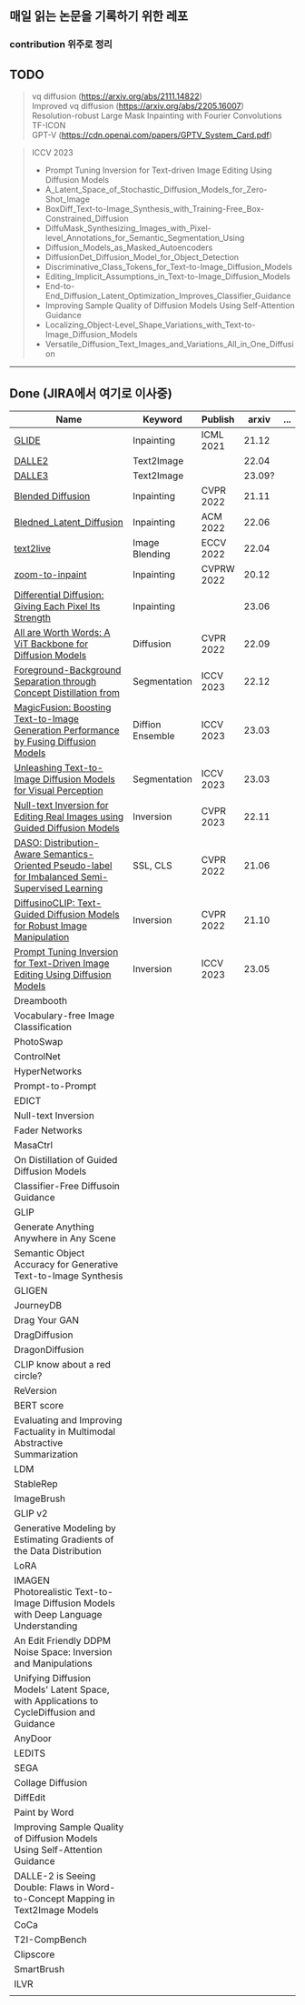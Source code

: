 ## 매일 읽는 논문을 기록하기 위한 레포
### contribution 위주로 정리

## TODO
> vq diffusion (https://arxiv.org/abs/2111.14822) </br>
> Improved vq diffusion (https://arxiv.org/abs/2205.16007) </br>
> Resolution-robust Large Mask Inpainting with Fourier Convolutions </br>
> TF-ICON </br>
> GPT-V (https://cdn.openai.com/papers/GPTV_System_Card.pdf)  </br>

> ICCV 2023 </br>
> * Prompt Tuning Inversion for Text-driven Image Editing Using Diffusion Models 
> * A_Latent_Space_of_Stochastic_Diffusion_Models_for_Zero-Shot_Image
> * BoxDiff_Text-to-Image_Synthesis_with_Training-Free_Box-Constrained_Diffusion
> * DiffuMask_Synthesizing_Images_with_Pixel-level_Annotations_for_Semantic_Segmentation_Using
> * Diffusion_Models_as_Masked_Autoencoders
> * DiffusionDet_Diffusion_Model_for_Object_Detection
> * Discriminative_Class_Tokens_for_Text-to-Image_Diffusion_Models
> * Editing_Implicit_Assumptions_in_Text-to-Image_Diffusion_Models
> * End-to-End_Diffusion_Latent_Optimization_Improves_Classifier_Guidance
> * Improving Sample Quality of Diffusion Models Using Self-Attention Guidance
> * Localizing_Object-Level_Shape_Variations_with_Text-to-Image_Diffusion_Models
> * Versatile_Diffusion_Text_Images_and_Variations_All_in_One_Diffusion

------
## Done (JIRA에서 여기로 이사중)
| Name                                                                                                                               | Keyword          | Publish    | arxiv  | ... |
|------------------------------------------------------------------------------------------------------------------------------------|------------------|------------|--------|----|
| [GLIDE](./Generative/GLIDE/GLIED.md)                                                                                               | Inpainting       | ICML 2021  | 21.12  |    |
| [DALLE2](./Generative/DALLE2/DALLE2.md)                                                                                            | Text2Image       |            | 22.04  |    |
| [DALLE3](./Generative/DALLE3/DALLE3.md)                                                                                            | Text2Image       |            | 23.09? |    |
| [Blended Diffusion](./Generative/Blended_Diffusion/Blended_Diffusion.md)                                                           | Inpainting       | CVPR 2022  | 21.11  |    |
| [Bledned_Latent_Diffusion](./Generative/Bledned_Latent_Diffusion/Bledned_Latent_Diffusion.md)                                      | Inpainting       | ACM 2022   | 22.06  |    |
| [text2live](./Generative/text2live/text2live.md)                                                                                   | Image Blending   | ECCV 2022  | 22.04  |    |
| [zoom-to-inpaint](./Generative/zoom-to-inpaint/zoom-to-inpatint.md)                                                                | Inpainting       | CVPRW 2022 | 20.12  |    |
| [Differential Diffusion: Giving Each Pixel Its Strength](./Generative/Differential_Diffusion/Differential_ddifusion.md)            | Inpainting       |            | 23.06  |    |
| [All are Worth Words: A ViT Backbone for Diffusion Models](./Generative/All_are_Worth_Words/All_are_Worth_Words.md)                | Diffusion        | CVPR 2022  | 22.09  |    |
| [Foreground-Background Separation through Concept Distillation from](./Generative/Foreground-Background_Separation/main.md)        | Segmentation     | ICCV 2023  | 22.12  |    |
| [MagicFusion: Boosting Text-to-Image Generation Performance by Fusing Diffusion Models](./Generative/MagicFusion/main.md)          | Diffion Ensemble | ICCV 2023  | 23.03  |    |
| [Unleashing Text-to-Image Diffusion Models for Visual Perception](./Generative/Visual_Perception_Diffusion/main.md)                | Segmentation     | ICCV 2023  | 23.03  |     |
| [Null-text Inversion for Editing Real Images using Guided Diffusion Models](./Generative/Null-text_Inversion/main.md)              | Inversion        | CVPR 2023  | 22.11  |     |
| [DASO: Distribution-Aware Semantics-Oriented Pseudo-label for Imbalanced Semi-Supervised Learning](./Semi-Supervised/DASO/main.md) | SSL, CLS         | CVPR 2022  | 21.06  |     |
| [DiffusinoCLIP: Text-Guided Diffusion Models for Robust Image Manipulation](./DiffusionCLIP/main.md)                               | Inversion        | CVPR 2022  | 21.10  |     |
| [Prompt Tuning Inversion for Text-Driven Image Editing Using Diffusion Models](./Prompt_Tuning_Inversion/main.md)                  | Inversion        | ICCV 2023  | 23.05  |     |
| Dreambooth                                                                                                                         |                  |            |        |    |
| Vocabulary-free Image Classification                                                                                               |                  |            |        |    |   
| PhotoSwap                                                                                                                          |                  |            |        |    |
| ControlNet                                                                                                                         |                  |            |        |    |
| HyperNetworks                                                                                                                      |                  |            |        |    |
| Prompt-to-Prompt                                                                                                                   |                  |            |        |    |
| EDICT                                                                                                                              |                  |            |        |    |
| Null-text Inversion                                                                                                                |                  |            |        |    |
| Fader Networks                                                                                                                     |                  |            |        |    |
| MasaCtrl                                                                                                                           |                  |            |        |    |
| On Distillation of Guided Diffusion Models                                                                                         |                  |            |        |    |
| Classifier-Free Diffusoin Guidance                                                                                                 |                  |            |        |    |
| GLIP                                                                                                                               |                  |            |        |    |
| Generate Anything Anywhere in Any Scene                                                                                            |                  |            |        |    |
| Semantic Object Accuracy for Generative Text-to-Image Synthesis                                                                    |                  |            |        |    |
| GLIGEN                                                                                                                             |                  |            |        |    |
| JourneyDB                                                                                                                          |                  |            |        |    |
| Drag Your GAN                                                                                                                      |                  |            |        |    |
| DragDiffusion                                                                                                                      |                  |            |        |    |
| DragonDiffusion                                                                                                                    |                  |            |        |    |
| CLIP know about a red circle?                                                                                                      |                  |            |        |    |
| ReVersion                                                                                                                          |                  |            |        |    |
| BERT score                                                                                                                         |                  |            |        |    |
| Evaluating and Improving Factuality in Multimodal Abstractive Summarization                                                        |                  |            |        |    |
| LDM                                                                                                                                |                  |            |        |    |
| StableRep                                                                                                                          |                  |            |        |    |
| ImageBrush                                                                                                                         |                  |            |        |    |
| GLIP v2                                                                                                                            |                  |            |        |    |
| Generative Modeling by Estimating Gradients of the Data Distribution                                                               |                  |            |        |    |
| LoRA                                                                                                                               |                  |            |        |    |
| IMAGEN</br>Photorealistic Text-to-Image Diffusion Models with Deep Language Understanding                                          |                  |            |        |    |
| An Edit Friendly DDPM Noise Space: Inversion and Manipulations                                                                     |                  |            |        |    |
| Unifying Diffusion Models' Latent Space, with Applications to CycleDiffusion and Guidance                                          |                  |            |        |    |
| AnyDoor                                                                                                                            |                  |            |        |    |
| LEDITS                                                                                                                             |                  |            |        |    |
| SEGA                                                                                                                               |                  |            |        |    |
| Collage Diffusion                                                                                                                  |                  |            |        |    |
| DiffEdit                                                                                                                           |                  |            |        |    |
| Paint by Word                                                                                                                      |                  |            |        |    |
| Improving Sample Quality of Diffusion Models Using Self-Attention Guidance                                                         |                  |            |        |    |
| DALLE-2 is Seeing Double: Flaws in Word-to-Concept Mapping in Text2Image Models                                                    |                  |            |        |    |
| CoCa                                                                                                                               |                  |            |        |    |
| T2I-CompBench                                                                                                                      |                  |            |        |    |
| Clipscore                                                                                                                          |                  |            |        |    |
| SmartBrush                                                                                                                         |                  |            |        |    |
| ILVR                                                                                                                               |                  |            |        |    |
|                                                                                                                                    |                  |            |        |    |
